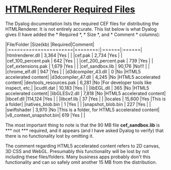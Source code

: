 # [HTMLRenderer Required Files](/posts/htmlrenderer-required-files)

The Dyalog documentation lists the required CEF files for distributing the 
HTMLRenderer. It is not entirely accurate. This list below is what Dyalog gives
(I have added the * Required *, * Size *, and * Comment * columns):

|File/Folder            |Size(kb) |Required|Comment|
|:======================|========:|:======|:======|
|htmlrenderer.dll       |  3,364  |Yes    |       |
|cef.pak                |  2,734  |Yes    |       |
|cef_100_percent.pak    |    642  |Yes    |       |
|cef_200_percent.pak    |    739  |Yes    |       |
|cef_extensions.pak     |  1,679  |Yes    |       |
|cef_sandbox.lib        | 90,176  |No!!!  |       |
|chrome_elf.dll         |    947  |Yes    |       |
|d3dcompiler_43.dll     |      0  |No     |HTML5 accelerated content|
|d3dcompiler_47.dll     |  4,245  |No     |HTML5 accelerated content|
|devtools_resources.pak |  6,281  |No     |For developer tools like inspect, etc.|
|icudtl.dat             | 10,183  |Yes    |       |
|libEGL.dll             |    365  |No     |HTML5 accelerated content|
|libGLESv2.dll          |  7,818  |No     |HTML5 accelerated content|
|libcef.dll             |114,124  |Yes    |       |
|libcef.lib             |     37  |Yes    |       |
|locales                | 15,600  |Yes    |This is a folder|
|natives_blob.bin       |      1  |Yes    |       |
|snapshot_blob.bin      |    227  |Yes    |       |
|swiftshader            |  3,970  |No     |This is a folder, for HTML5 accelerated content|
|v8_context_snapshot.bin|    619  |Yes    |       |

The most important thing to note is that the 90 MB file **cef_sandbox.lib**
is *** not *** required, and it appears (and I have asked Dyalog to verify)
that there is no functionality lost by omitting it. 

The comment regarding HTML5 accelerated content refers to 2D canvas, 3D CSS and WebGL.
Presumably this functionality will be lost by not including these files/folders.
Many business apps probably don't this functionality and can so safely omit another
15 MB from the distribution.
                                                                                    

                                                                                    



